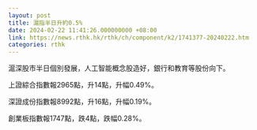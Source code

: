 ```yaml
---
layout: post
title: 滬指半日升約0.5%
date: 2024-02-22 11:41:26.000000000 +08:00
link: https://news.rthk.hk/rthk/ch/component/k2/1741377-20240222.htm
categories: rthk
---
```


滬深股市半日個別發展，人工智能概念股造好，銀行和教育等股份向下。

上證綜合指數報2965點，升14點，升幅0.49%。

深證成份指數報8992點，升16點，升幅0.19%。

創業板指數報1747點，跌4點，跌幅0.28%。
